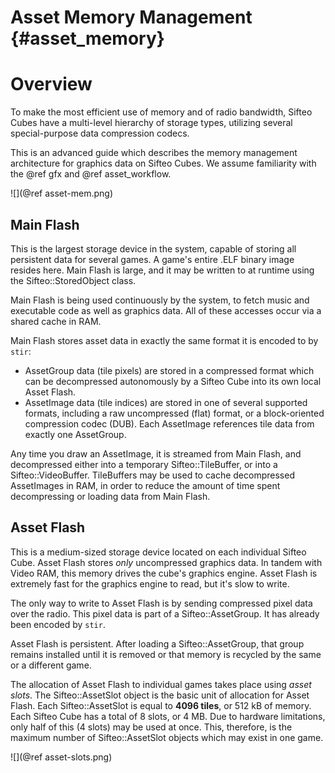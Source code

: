 Asset Memory Management      {#asset_memory}
=======================

# Overview

To make the most efficient use of memory and of radio bandwidth, Sifteo Cubes have a multi-level hierarchy of storage types, utilizing several special-purpose data compression codecs.

This is an advanced guide which describes the memory management architecture for graphics data on Sifteo Cubes. We assume familiarity with the @ref gfx and @ref asset_workflow.

![](@ref asset-mem.png)

## Main Flash

This is the largest storage device in the system, capable of storing all persistent data for several games. A game's entire .ELF binary image resides here. Main Flash is large, and it may be written to at runtime using the Sifteo::StoredObject class.

Main Flash is being used continuously by the system, to fetch music and executable code as well as graphics data. All of these accesses occur via a shared cache in RAM.

Main Flash stores asset data in exactly the same format it is encoded to by `stir`:

- AssetGroup data (tile pixels) are stored in a compressed format which can be decompressed autonomously by a Sifteo Cube into its own local Asset Flash.
- AssetImage data (tile indices) are stored in one of several supported formats, including a raw uncompressed (flat) format, or a block-oriented compression codec (DUB). Each AssetImage references tile data from exactly one AssetGroup.

Any time you draw an AssetImage, it is streamed from Main Flash, and decompressed either into a temporary Sifteo::TileBuffer, or into a Sifteo::VideoBuffer. TileBuffers may be used to cache decompressed AssetImages in RAM, in order to reduce the amount of time spent decompressing or loading data from Main Flash.

## Asset Flash

This is a medium-sized storage device located on each individual Sifteo Cube. Asset Flash stores _only_ uncompressed graphics data. In tandem with Video RAM, this memory drives the cube's graphics engine. Asset Flash is extremely fast for the graphics engine to read, but it's slow to write.

The only way to write to Asset Flash is by sending compressed pixel data over the radio. This pixel data is part of a Sifteo::AssetGroup. It has already been encoded by `stir`.

Asset Flash is persistent. After loading a Sifteo::AssetGroup, that group remains installed until it is removed or that memory is recycled by the same or a different game.

The allocation of Asset Flash to individual games takes place using _asset slots_. The Sifteo::AssetSlot object is the basic unit of allocation for Asset Flash. Each Sifteo::AssetSlot is equal to __4096 tiles__, or 512 kB of memory. Each Sifteo Cube has a total of 8 slots, or 4 MB. Due to hardware limitations, only half of this (4 slots) may be used at once. This, therefore, is the maximum number of Sifteo::AssetSlot objects which may exist in one game.

![](@ref asset-slots.png)
